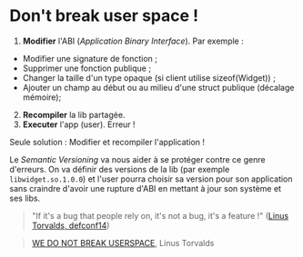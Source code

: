 # Don't break user space !

1. **Modifier** l'ABI (*Application Binary Interface*). Par exemple : 
- Modifier une signature de fonction ;
- Supprimer une fonction publique ;
- Changer la taille d'un type opaque (si client utilise sizeof(Widget)) ;
- Ajouter un champ au début ou au milieu d'une struct publique (décalage mémoire);
2. **Recompiler** la lib partagée. 
3. **Executer** l'app (user). Erreur !

Seule solution : Modifier et recompiler l'application !

Le *Semantic Versioning* va nous aider à se protéger contre ce genre d'erreurs. On va définir des versions de la lib (par exemple `libwidget.so.1.0.0`) et l'user pourra choisir sa version pour son application sans craindre d'avoir une rupture d'ABI en mettant à jour son système et ses libs.

> "If it's a bug that people rely on, it's not a bug, it's a feature !" ([Linus Torvalds, defconf14](https://www.youtube.com/watch?v=5PmHRSeA2c8&t=601s))

> [WE DO NOT BREAK USERSPACE](https://linuxreviews.org/WE_DO_NOT_BREAK_USERSPACE), Linus Torvalds